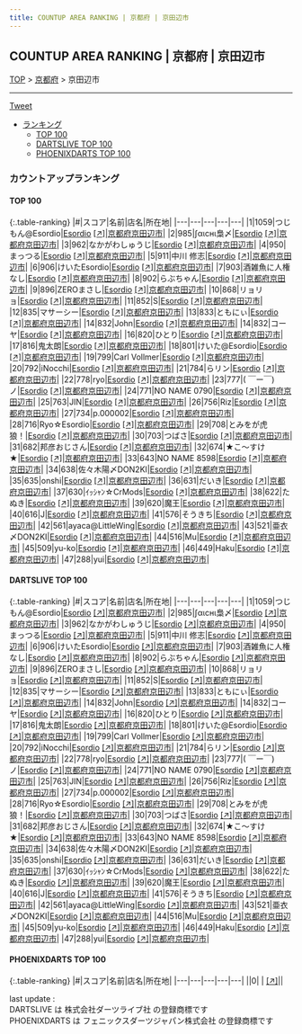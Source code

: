 ```yaml
---
title: COUNTUP AREA RANKING | 京都府 | 京田辺市
---
```

## COUNTUP AREA RANKING | 京都府 | 京田辺市

[TOP](/darts/rank/) > [京都府](/darts/rank/京都府/) > 京田辺市

___

<a href="https://twitter.com/share?ref_src=twsrc%5Etfw" data-text="COUNTUP AREA RANKING | 京都府京田辺市" class="twitter-share-button" data-hashtags="DARTSLIVE,PHOENIXDARTS,darts,ダーツ" data-show-count="false">Tweet</a>

* [ランキング](#カウントアップランキング)
    * [TOP 100](#top-100)
    * [DARTSLIVE TOP 100](#dartslive-top-100)
    * [PHOENIXDARTS TOP 100](#phoenixdarts-top-100)

### カウントアップランキング

#### TOP 100



{:.table-ranking}
|#|スコア|名前|店名|所在地|
|---|---|---|---|---|
|1|1059|<span class="rank-name-dl">つじもん@Esordio</span>|<a href="/darts/rank/shops/22d87ec6c621e9690d9b047a20a7ba1e.html">Esordio</a> <a href="https://search.dartslive.com/jp/shop/22d87ec6c621e9690d9b047a20a7ba1e">[↗]</a>|<a href="/darts/rank/京都府/京田辺市">京都府京田辺市</a>|
|2|985|<span class="rank-name-dl">∫αιснι梟〆</span>|<a href="/darts/rank/shops/22d87ec6c621e9690d9b047a20a7ba1e.html">Esordio</a> <a href="https://search.dartslive.com/jp/shop/22d87ec6c621e9690d9b047a20a7ba1e">[↗]</a>|<a href="/darts/rank/京都府/京田辺市">京都府京田辺市</a>|
|3|962|<span class="rank-name-dl">なかがわしゅうじ</span>|<a href="/darts/rank/shops/22d87ec6c621e9690d9b047a20a7ba1e.html">Esordio</a> <a href="https://search.dartslive.com/jp/shop/22d87ec6c621e9690d9b047a20a7ba1e">[↗]</a>|<a href="/darts/rank/京都府/京田辺市">京都府京田辺市</a>|
|4|950|<span class="rank-name-dl">まっつる</span>|<a href="/darts/rank/shops/22d87ec6c621e9690d9b047a20a7ba1e.html">Esordio</a> <a href="https://search.dartslive.com/jp/shop/22d87ec6c621e9690d9b047a20a7ba1e">[↗]</a>|<a href="/darts/rank/京都府/京田辺市">京都府京田辺市</a>|
|5|911|<span class="rank-name-dl">中川 修志</span>|<a href="/darts/rank/shops/22d87ec6c621e9690d9b047a20a7ba1e.html">Esordio</a> <a href="https://search.dartslive.com/jp/shop/22d87ec6c621e9690d9b047a20a7ba1e">[↗]</a>|<a href="/darts/rank/京都府/京田辺市">京都府京田辺市</a>|
|6|906|<span class="rank-name-dl">けいたEsordio</span>|<a href="/darts/rank/shops/22d87ec6c621e9690d9b047a20a7ba1e.html">Esordio</a> <a href="https://search.dartslive.com/jp/shop/22d87ec6c621e9690d9b047a20a7ba1e">[↗]</a>|<a href="/darts/rank/京都府/京田辺市">京都府京田辺市</a>|
|7|903|<span class="rank-name-dl">酒雑魚に人権なし</span>|<a href="/darts/rank/shops/22d87ec6c621e9690d9b047a20a7ba1e.html">Esordio</a> <a href="https://search.dartslive.com/jp/shop/22d87ec6c621e9690d9b047a20a7ba1e">[↗]</a>|<a href="/darts/rank/京都府/京田辺市">京都府京田辺市</a>|
|8|902|<span class="rank-name-dl">らぶちゃん</span>|<a href="/darts/rank/shops/22d87ec6c621e9690d9b047a20a7ba1e.html">Esordio</a> <a href="https://search.dartslive.com/jp/shop/22d87ec6c621e9690d9b047a20a7ba1e">[↗]</a>|<a href="/darts/rank/京都府/京田辺市">京都府京田辺市</a>|
|9|896|<span class="rank-name-dl">ZEROまさし</span>|<a href="/darts/rank/shops/22d87ec6c621e9690d9b047a20a7ba1e.html">Esordio</a> <a href="https://search.dartslive.com/jp/shop/22d87ec6c621e9690d9b047a20a7ba1e">[↗]</a>|<a href="/darts/rank/京都府/京田辺市">京都府京田辺市</a>|
|10|868|<span class="rank-name-dl">リョリョ</span>|<a href="/darts/rank/shops/22d87ec6c621e9690d9b047a20a7ba1e.html">Esordio</a> <a href="https://search.dartslive.com/jp/shop/22d87ec6c621e9690d9b047a20a7ba1e">[↗]</a>|<a href="/darts/rank/京都府/京田辺市">京都府京田辺市</a>|
|11|852|<span class="rank-name-dl">S</span>|<a href="/darts/rank/shops/22d87ec6c621e9690d9b047a20a7ba1e.html">Esordio</a> <a href="https://search.dartslive.com/jp/shop/22d87ec6c621e9690d9b047a20a7ba1e">[↗]</a>|<a href="/darts/rank/京都府/京田辺市">京都府京田辺市</a>|
|12|835|<span class="rank-name-dl">マサーシー</span>|<a href="/darts/rank/shops/22d87ec6c621e9690d9b047a20a7ba1e.html">Esordio</a> <a href="https://search.dartslive.com/jp/shop/22d87ec6c621e9690d9b047a20a7ba1e">[↗]</a>|<a href="/darts/rank/京都府/京田辺市">京都府京田辺市</a>|
|13|833|<span class="rank-name-dl">ともにぃ</span>|<a href="/darts/rank/shops/22d87ec6c621e9690d9b047a20a7ba1e.html">Esordio</a> <a href="https://search.dartslive.com/jp/shop/22d87ec6c621e9690d9b047a20a7ba1e">[↗]</a>|<a href="/darts/rank/京都府/京田辺市">京都府京田辺市</a>|
|14|832|<span class="rank-name-dl">John</span>|<a href="/darts/rank/shops/22d87ec6c621e9690d9b047a20a7ba1e.html">Esordio</a> <a href="https://search.dartslive.com/jp/shop/22d87ec6c621e9690d9b047a20a7ba1e">[↗]</a>|<a href="/darts/rank/京都府/京田辺市">京都府京田辺市</a>|
|14|832|<span class="rank-name-dl">コーヤ</span>|<a href="/darts/rank/shops/22d87ec6c621e9690d9b047a20a7ba1e.html">Esordio</a> <a href="https://search.dartslive.com/jp/shop/22d87ec6c621e9690d9b047a20a7ba1e">[↗]</a>|<a href="/darts/rank/京都府/京田辺市">京都府京田辺市</a>|
|16|820|<span class="rank-name-dl">ひとり</span>|<a href="/darts/rank/shops/22d87ec6c621e9690d9b047a20a7ba1e.html">Esordio</a> <a href="https://search.dartslive.com/jp/shop/22d87ec6c621e9690d9b047a20a7ba1e">[↗]</a>|<a href="/darts/rank/京都府/京田辺市">京都府京田辺市</a>|
|17|816|<span class="rank-name-dl">鬼太朗</span>|<a href="/darts/rank/shops/22d87ec6c621e9690d9b047a20a7ba1e.html">Esordio</a> <a href="https://search.dartslive.com/jp/shop/22d87ec6c621e9690d9b047a20a7ba1e">[↗]</a>|<a href="/darts/rank/京都府/京田辺市">京都府京田辺市</a>|
|18|801|<span class="rank-name-dl">けいた@Esordio</span>|<a href="/darts/rank/shops/22d87ec6c621e9690d9b047a20a7ba1e.html">Esordio</a> <a href="https://search.dartslive.com/jp/shop/22d87ec6c621e9690d9b047a20a7ba1e">[↗]</a>|<a href="/darts/rank/京都府/京田辺市">京都府京田辺市</a>|
|19|799|<span class="rank-name-dl">Carl Vollmer</span>|<a href="/darts/rank/shops/22d87ec6c621e9690d9b047a20a7ba1e.html">Esordio</a> <a href="https://search.dartslive.com/jp/shop/22d87ec6c621e9690d9b047a20a7ba1e">[↗]</a>|<a href="/darts/rank/京都府/京田辺市">京都府京田辺市</a>|
|20|792|<span class="rank-name-dl">iNocchi</span>|<a href="/darts/rank/shops/22d87ec6c621e9690d9b047a20a7ba1e.html">Esordio</a> <a href="https://search.dartslive.com/jp/shop/22d87ec6c621e9690d9b047a20a7ba1e">[↗]</a>|<a href="/darts/rank/京都府/京田辺市">京都府京田辺市</a>|
|21|784|<span class="rank-name-dl">らリン</span>|<a href="/darts/rank/shops/22d87ec6c621e9690d9b047a20a7ba1e.html">Esordio</a> <a href="https://search.dartslive.com/jp/shop/22d87ec6c621e9690d9b047a20a7ba1e">[↗]</a>|<a href="/darts/rank/京都府/京田辺市">京都府京田辺市</a>|
|22|778|<span class="rank-name-dl">ryo</span>|<a href="/darts/rank/shops/22d87ec6c621e9690d9b047a20a7ba1e.html">Esordio</a> <a href="https://search.dartslive.com/jp/shop/22d87ec6c621e9690d9b047a20a7ba1e">[↗]</a>|<a href="/darts/rank/京都府/京田辺市">京都府京田辺市</a>|
|23|777|<span class="rank-name-dl">( ￣ー￣)ノ</span>|<a href="/darts/rank/shops/22d87ec6c621e9690d9b047a20a7ba1e.html">Esordio</a> <a href="https://search.dartslive.com/jp/shop/22d87ec6c621e9690d9b047a20a7ba1e">[↗]</a>|<a href="/darts/rank/京都府/京田辺市">京都府京田辺市</a>|
|24|771|<span class="rank-name-dl">NO NAME 0790</span>|<a href="/darts/rank/shops/22d87ec6c621e9690d9b047a20a7ba1e.html">Esordio</a> <a href="https://search.dartslive.com/jp/shop/22d87ec6c621e9690d9b047a20a7ba1e">[↗]</a>|<a href="/darts/rank/京都府/京田辺市">京都府京田辺市</a>|
|25|763|<span class="rank-name-dl">JIN</span>|<a href="/darts/rank/shops/22d87ec6c621e9690d9b047a20a7ba1e.html">Esordio</a> <a href="https://search.dartslive.com/jp/shop/22d87ec6c621e9690d9b047a20a7ba1e">[↗]</a>|<a href="/darts/rank/京都府/京田辺市">京都府京田辺市</a>|
|26|756|<span class="rank-name-dl">Riz</span>|<a href="/darts/rank/shops/22d87ec6c621e9690d9b047a20a7ba1e.html">Esordio</a> <a href="https://search.dartslive.com/jp/shop/22d87ec6c621e9690d9b047a20a7ba1e">[↗]</a>|<a href="/darts/rank/京都府/京田辺市">京都府京田辺市</a>|
|27|734|<span class="rank-name-dl">p.000002</span>|<a href="/darts/rank/shops/22d87ec6c621e9690d9b047a20a7ba1e.html">Esordio</a> <a href="https://search.dartslive.com/jp/shop/22d87ec6c621e9690d9b047a20a7ba1e">[↗]</a>|<a href="/darts/rank/京都府/京田辺市">京都府京田辺市</a>|
|28|716|<span class="rank-name-dl">Ryo☆Esordio</span>|<a href="/darts/rank/shops/22d87ec6c621e9690d9b047a20a7ba1e.html">Esordio</a> <a href="https://search.dartslive.com/jp/shop/22d87ec6c621e9690d9b047a20a7ba1e">[↗]</a>|<a href="/darts/rank/京都府/京田辺市">京都府京田辺市</a>|
|29|708|<span class="rank-name-dl">とみをが虎狼！</span>|<a href="/darts/rank/shops/22d87ec6c621e9690d9b047a20a7ba1e.html">Esordio</a> <a href="https://search.dartslive.com/jp/shop/22d87ec6c621e9690d9b047a20a7ba1e">[↗]</a>|<a href="/darts/rank/京都府/京田辺市">京都府京田辺市</a>|
|30|703|<span class="rank-name-dl">つばさ</span>|<a href="/darts/rank/shops/22d87ec6c621e9690d9b047a20a7ba1e.html">Esordio</a> <a href="https://search.dartslive.com/jp/shop/22d87ec6c621e9690d9b047a20a7ba1e">[↗]</a>|<a href="/darts/rank/京都府/京田辺市">京都府京田辺市</a>|
|31|682|<span class="rank-name-dl">邦彦おじさん</span>|<a href="/darts/rank/shops/22d87ec6c621e9690d9b047a20a7ba1e.html">Esordio</a> <a href="https://search.dartslive.com/jp/shop/22d87ec6c621e9690d9b047a20a7ba1e">[↗]</a>|<a href="/darts/rank/京都府/京田辺市">京都府京田辺市</a>|
|32|674|<span class="rank-name-dl">★こ～すけ★</span>|<a href="/darts/rank/shops/22d87ec6c621e9690d9b047a20a7ba1e.html">Esordio</a> <a href="https://search.dartslive.com/jp/shop/22d87ec6c621e9690d9b047a20a7ba1e">[↗]</a>|<a href="/darts/rank/京都府/京田辺市">京都府京田辺市</a>|
|33|643|<span class="rank-name-dl">NO NAME 8598</span>|<a href="/darts/rank/shops/22d87ec6c621e9690d9b047a20a7ba1e.html">Esordio</a> <a href="https://search.dartslive.com/jp/shop/22d87ec6c621e9690d9b047a20a7ba1e">[↗]</a>|<a href="/darts/rank/京都府/京田辺市">京都府京田辺市</a>|
|34|638|<span class="rank-name-dl">佐々木陽〆DON2KI</span>|<a href="/darts/rank/shops/22d87ec6c621e9690d9b047a20a7ba1e.html">Esordio</a> <a href="https://search.dartslive.com/jp/shop/22d87ec6c621e9690d9b047a20a7ba1e">[↗]</a>|<a href="/darts/rank/京都府/京田辺市">京都府京田辺市</a>|
|35|635|<span class="rank-name-dl">onshi</span>|<a href="/darts/rank/shops/22d87ec6c621e9690d9b047a20a7ba1e.html">Esordio</a> <a href="https://search.dartslive.com/jp/shop/22d87ec6c621e9690d9b047a20a7ba1e">[↗]</a>|<a href="/darts/rank/京都府/京田辺市">京都府京田辺市</a>|
|36|631|<span class="rank-name-dl">だいき</span>|<a href="/darts/rank/shops/22d87ec6c621e9690d9b047a20a7ba1e.html">Esordio</a> <a href="https://search.dartslive.com/jp/shop/22d87ec6c621e9690d9b047a20a7ba1e">[↗]</a>|<a href="/darts/rank/京都府/京田辺市">京都府京田辺市</a>|
|37|630|<span class="rank-name-dl">ｲｯｼｬﾝ☆CrMods</span>|<a href="/darts/rank/shops/22d87ec6c621e9690d9b047a20a7ba1e.html">Esordio</a> <a href="https://search.dartslive.com/jp/shop/22d87ec6c621e9690d9b047a20a7ba1e">[↗]</a>|<a href="/darts/rank/京都府/京田辺市">京都府京田辺市</a>|
|38|622|<span class="rank-name-dl">たぬき</span>|<a href="/darts/rank/shops/22d87ec6c621e9690d9b047a20a7ba1e.html">Esordio</a> <a href="https://search.dartslive.com/jp/shop/22d87ec6c621e9690d9b047a20a7ba1e">[↗]</a>|<a href="/darts/rank/京都府/京田辺市">京都府京田辺市</a>|
|39|620|<span class="rank-name-dl">魔王</span>|<a href="/darts/rank/shops/22d87ec6c621e9690d9b047a20a7ba1e.html">Esordio</a> <a href="https://search.dartslive.com/jp/shop/22d87ec6c621e9690d9b047a20a7ba1e">[↗]</a>|<a href="/darts/rank/京都府/京田辺市">京都府京田辺市</a>|
|40|616|<span class="rank-name-dl">J</span>|<a href="/darts/rank/shops/22d87ec6c621e9690d9b047a20a7ba1e.html">Esordio</a> <a href="https://search.dartslive.com/jp/shop/22d87ec6c621e9690d9b047a20a7ba1e">[↗]</a>|<a href="/darts/rank/京都府/京田辺市">京都府京田辺市</a>|
|41|576|<span class="rank-name-dl">そうきち</span>|<a href="/darts/rank/shops/22d87ec6c621e9690d9b047a20a7ba1e.html">Esordio</a> <a href="https://search.dartslive.com/jp/shop/22d87ec6c621e9690d9b047a20a7ba1e">[↗]</a>|<a href="/darts/rank/京都府/京田辺市">京都府京田辺市</a>|
|42|561|<span class="rank-name-dl">ayaca@LittleWing</span>|<a href="/darts/rank/shops/22d87ec6c621e9690d9b047a20a7ba1e.html">Esordio</a> <a href="https://search.dartslive.com/jp/shop/22d87ec6c621e9690d9b047a20a7ba1e">[↗]</a>|<a href="/darts/rank/京都府/京田辺市">京都府京田辺市</a>|
|43|521|<span class="rank-name-dl">亜衣〆DON2KI</span>|<a href="/darts/rank/shops/22d87ec6c621e9690d9b047a20a7ba1e.html">Esordio</a> <a href="https://search.dartslive.com/jp/shop/22d87ec6c621e9690d9b047a20a7ba1e">[↗]</a>|<a href="/darts/rank/京都府/京田辺市">京都府京田辺市</a>|
|44|516|<span class="rank-name-dl">Mu</span>|<a href="/darts/rank/shops/22d87ec6c621e9690d9b047a20a7ba1e.html">Esordio</a> <a href="https://search.dartslive.com/jp/shop/22d87ec6c621e9690d9b047a20a7ba1e">[↗]</a>|<a href="/darts/rank/京都府/京田辺市">京都府京田辺市</a>|
|45|509|<span class="rank-name-dl">yu-ko</span>|<a href="/darts/rank/shops/22d87ec6c621e9690d9b047a20a7ba1e.html">Esordio</a> <a href="https://search.dartslive.com/jp/shop/22d87ec6c621e9690d9b047a20a7ba1e">[↗]</a>|<a href="/darts/rank/京都府/京田辺市">京都府京田辺市</a>|
|46|449|<span class="rank-name-dl">Haku</span>|<a href="/darts/rank/shops/22d87ec6c621e9690d9b047a20a7ba1e.html">Esordio</a> <a href="https://search.dartslive.com/jp/shop/22d87ec6c621e9690d9b047a20a7ba1e">[↗]</a>|<a href="/darts/rank/京都府/京田辺市">京都府京田辺市</a>|
|47|288|<span class="rank-name-dl">yui</span>|<a href="/darts/rank/shops/22d87ec6c621e9690d9b047a20a7ba1e.html">Esordio</a> <a href="https://search.dartslive.com/jp/shop/22d87ec6c621e9690d9b047a20a7ba1e">[↗]</a>|<a href="/darts/rank/京都府/京田辺市">京都府京田辺市</a>|


#### DARTSLIVE TOP 100



{:.table-ranking}
|#|スコア|名前|店名|所在地|
|---|---|---|---|---|
|1|1059|<span class="rank-name-dl">つじもん@Esordio</span>|<a href="/darts/rank/shops/22d87ec6c621e9690d9b047a20a7ba1e.html">Esordio</a> <a href="https://search.dartslive.com/jp/shop/22d87ec6c621e9690d9b047a20a7ba1e">[↗]</a>|<a href="/darts/rank/京都府/京田辺市">京都府京田辺市</a>|
|2|985|<span class="rank-name-dl">∫αιснι梟〆</span>|<a href="/darts/rank/shops/22d87ec6c621e9690d9b047a20a7ba1e.html">Esordio</a> <a href="https://search.dartslive.com/jp/shop/22d87ec6c621e9690d9b047a20a7ba1e">[↗]</a>|<a href="/darts/rank/京都府/京田辺市">京都府京田辺市</a>|
|3|962|<span class="rank-name-dl">なかがわしゅうじ</span>|<a href="/darts/rank/shops/22d87ec6c621e9690d9b047a20a7ba1e.html">Esordio</a> <a href="https://search.dartslive.com/jp/shop/22d87ec6c621e9690d9b047a20a7ba1e">[↗]</a>|<a href="/darts/rank/京都府/京田辺市">京都府京田辺市</a>|
|4|950|<span class="rank-name-dl">まっつる</span>|<a href="/darts/rank/shops/22d87ec6c621e9690d9b047a20a7ba1e.html">Esordio</a> <a href="https://search.dartslive.com/jp/shop/22d87ec6c621e9690d9b047a20a7ba1e">[↗]</a>|<a href="/darts/rank/京都府/京田辺市">京都府京田辺市</a>|
|5|911|<span class="rank-name-dl">中川 修志</span>|<a href="/darts/rank/shops/22d87ec6c621e9690d9b047a20a7ba1e.html">Esordio</a> <a href="https://search.dartslive.com/jp/shop/22d87ec6c621e9690d9b047a20a7ba1e">[↗]</a>|<a href="/darts/rank/京都府/京田辺市">京都府京田辺市</a>|
|6|906|<span class="rank-name-dl">けいたEsordio</span>|<a href="/darts/rank/shops/22d87ec6c621e9690d9b047a20a7ba1e.html">Esordio</a> <a href="https://search.dartslive.com/jp/shop/22d87ec6c621e9690d9b047a20a7ba1e">[↗]</a>|<a href="/darts/rank/京都府/京田辺市">京都府京田辺市</a>|
|7|903|<span class="rank-name-dl">酒雑魚に人権なし</span>|<a href="/darts/rank/shops/22d87ec6c621e9690d9b047a20a7ba1e.html">Esordio</a> <a href="https://search.dartslive.com/jp/shop/22d87ec6c621e9690d9b047a20a7ba1e">[↗]</a>|<a href="/darts/rank/京都府/京田辺市">京都府京田辺市</a>|
|8|902|<span class="rank-name-dl">らぶちゃん</span>|<a href="/darts/rank/shops/22d87ec6c621e9690d9b047a20a7ba1e.html">Esordio</a> <a href="https://search.dartslive.com/jp/shop/22d87ec6c621e9690d9b047a20a7ba1e">[↗]</a>|<a href="/darts/rank/京都府/京田辺市">京都府京田辺市</a>|
|9|896|<span class="rank-name-dl">ZEROまさし</span>|<a href="/darts/rank/shops/22d87ec6c621e9690d9b047a20a7ba1e.html">Esordio</a> <a href="https://search.dartslive.com/jp/shop/22d87ec6c621e9690d9b047a20a7ba1e">[↗]</a>|<a href="/darts/rank/京都府/京田辺市">京都府京田辺市</a>|
|10|868|<span class="rank-name-dl">リョリョ</span>|<a href="/darts/rank/shops/22d87ec6c621e9690d9b047a20a7ba1e.html">Esordio</a> <a href="https://search.dartslive.com/jp/shop/22d87ec6c621e9690d9b047a20a7ba1e">[↗]</a>|<a href="/darts/rank/京都府/京田辺市">京都府京田辺市</a>|
|11|852|<span class="rank-name-dl">S</span>|<a href="/darts/rank/shops/22d87ec6c621e9690d9b047a20a7ba1e.html">Esordio</a> <a href="https://search.dartslive.com/jp/shop/22d87ec6c621e9690d9b047a20a7ba1e">[↗]</a>|<a href="/darts/rank/京都府/京田辺市">京都府京田辺市</a>|
|12|835|<span class="rank-name-dl">マサーシー</span>|<a href="/darts/rank/shops/22d87ec6c621e9690d9b047a20a7ba1e.html">Esordio</a> <a href="https://search.dartslive.com/jp/shop/22d87ec6c621e9690d9b047a20a7ba1e">[↗]</a>|<a href="/darts/rank/京都府/京田辺市">京都府京田辺市</a>|
|13|833|<span class="rank-name-dl">ともにぃ</span>|<a href="/darts/rank/shops/22d87ec6c621e9690d9b047a20a7ba1e.html">Esordio</a> <a href="https://search.dartslive.com/jp/shop/22d87ec6c621e9690d9b047a20a7ba1e">[↗]</a>|<a href="/darts/rank/京都府/京田辺市">京都府京田辺市</a>|
|14|832|<span class="rank-name-dl">John</span>|<a href="/darts/rank/shops/22d87ec6c621e9690d9b047a20a7ba1e.html">Esordio</a> <a href="https://search.dartslive.com/jp/shop/22d87ec6c621e9690d9b047a20a7ba1e">[↗]</a>|<a href="/darts/rank/京都府/京田辺市">京都府京田辺市</a>|
|14|832|<span class="rank-name-dl">コーヤ</span>|<a href="/darts/rank/shops/22d87ec6c621e9690d9b047a20a7ba1e.html">Esordio</a> <a href="https://search.dartslive.com/jp/shop/22d87ec6c621e9690d9b047a20a7ba1e">[↗]</a>|<a href="/darts/rank/京都府/京田辺市">京都府京田辺市</a>|
|16|820|<span class="rank-name-dl">ひとり</span>|<a href="/darts/rank/shops/22d87ec6c621e9690d9b047a20a7ba1e.html">Esordio</a> <a href="https://search.dartslive.com/jp/shop/22d87ec6c621e9690d9b047a20a7ba1e">[↗]</a>|<a href="/darts/rank/京都府/京田辺市">京都府京田辺市</a>|
|17|816|<span class="rank-name-dl">鬼太朗</span>|<a href="/darts/rank/shops/22d87ec6c621e9690d9b047a20a7ba1e.html">Esordio</a> <a href="https://search.dartslive.com/jp/shop/22d87ec6c621e9690d9b047a20a7ba1e">[↗]</a>|<a href="/darts/rank/京都府/京田辺市">京都府京田辺市</a>|
|18|801|<span class="rank-name-dl">けいた@Esordio</span>|<a href="/darts/rank/shops/22d87ec6c621e9690d9b047a20a7ba1e.html">Esordio</a> <a href="https://search.dartslive.com/jp/shop/22d87ec6c621e9690d9b047a20a7ba1e">[↗]</a>|<a href="/darts/rank/京都府/京田辺市">京都府京田辺市</a>|
|19|799|<span class="rank-name-dl">Carl Vollmer</span>|<a href="/darts/rank/shops/22d87ec6c621e9690d9b047a20a7ba1e.html">Esordio</a> <a href="https://search.dartslive.com/jp/shop/22d87ec6c621e9690d9b047a20a7ba1e">[↗]</a>|<a href="/darts/rank/京都府/京田辺市">京都府京田辺市</a>|
|20|792|<span class="rank-name-dl">iNocchi</span>|<a href="/darts/rank/shops/22d87ec6c621e9690d9b047a20a7ba1e.html">Esordio</a> <a href="https://search.dartslive.com/jp/shop/22d87ec6c621e9690d9b047a20a7ba1e">[↗]</a>|<a href="/darts/rank/京都府/京田辺市">京都府京田辺市</a>|
|21|784|<span class="rank-name-dl">らリン</span>|<a href="/darts/rank/shops/22d87ec6c621e9690d9b047a20a7ba1e.html">Esordio</a> <a href="https://search.dartslive.com/jp/shop/22d87ec6c621e9690d9b047a20a7ba1e">[↗]</a>|<a href="/darts/rank/京都府/京田辺市">京都府京田辺市</a>|
|22|778|<span class="rank-name-dl">ryo</span>|<a href="/darts/rank/shops/22d87ec6c621e9690d9b047a20a7ba1e.html">Esordio</a> <a href="https://search.dartslive.com/jp/shop/22d87ec6c621e9690d9b047a20a7ba1e">[↗]</a>|<a href="/darts/rank/京都府/京田辺市">京都府京田辺市</a>|
|23|777|<span class="rank-name-dl">( ￣ー￣)ノ</span>|<a href="/darts/rank/shops/22d87ec6c621e9690d9b047a20a7ba1e.html">Esordio</a> <a href="https://search.dartslive.com/jp/shop/22d87ec6c621e9690d9b047a20a7ba1e">[↗]</a>|<a href="/darts/rank/京都府/京田辺市">京都府京田辺市</a>|
|24|771|<span class="rank-name-dl">NO NAME 0790</span>|<a href="/darts/rank/shops/22d87ec6c621e9690d9b047a20a7ba1e.html">Esordio</a> <a href="https://search.dartslive.com/jp/shop/22d87ec6c621e9690d9b047a20a7ba1e">[↗]</a>|<a href="/darts/rank/京都府/京田辺市">京都府京田辺市</a>|
|25|763|<span class="rank-name-dl">JIN</span>|<a href="/darts/rank/shops/22d87ec6c621e9690d9b047a20a7ba1e.html">Esordio</a> <a href="https://search.dartslive.com/jp/shop/22d87ec6c621e9690d9b047a20a7ba1e">[↗]</a>|<a href="/darts/rank/京都府/京田辺市">京都府京田辺市</a>|
|26|756|<span class="rank-name-dl">Riz</span>|<a href="/darts/rank/shops/22d87ec6c621e9690d9b047a20a7ba1e.html">Esordio</a> <a href="https://search.dartslive.com/jp/shop/22d87ec6c621e9690d9b047a20a7ba1e">[↗]</a>|<a href="/darts/rank/京都府/京田辺市">京都府京田辺市</a>|
|27|734|<span class="rank-name-dl">p.000002</span>|<a href="/darts/rank/shops/22d87ec6c621e9690d9b047a20a7ba1e.html">Esordio</a> <a href="https://search.dartslive.com/jp/shop/22d87ec6c621e9690d9b047a20a7ba1e">[↗]</a>|<a href="/darts/rank/京都府/京田辺市">京都府京田辺市</a>|
|28|716|<span class="rank-name-dl">Ryo☆Esordio</span>|<a href="/darts/rank/shops/22d87ec6c621e9690d9b047a20a7ba1e.html">Esordio</a> <a href="https://search.dartslive.com/jp/shop/22d87ec6c621e9690d9b047a20a7ba1e">[↗]</a>|<a href="/darts/rank/京都府/京田辺市">京都府京田辺市</a>|
|29|708|<span class="rank-name-dl">とみをが虎狼！</span>|<a href="/darts/rank/shops/22d87ec6c621e9690d9b047a20a7ba1e.html">Esordio</a> <a href="https://search.dartslive.com/jp/shop/22d87ec6c621e9690d9b047a20a7ba1e">[↗]</a>|<a href="/darts/rank/京都府/京田辺市">京都府京田辺市</a>|
|30|703|<span class="rank-name-dl">つばさ</span>|<a href="/darts/rank/shops/22d87ec6c621e9690d9b047a20a7ba1e.html">Esordio</a> <a href="https://search.dartslive.com/jp/shop/22d87ec6c621e9690d9b047a20a7ba1e">[↗]</a>|<a href="/darts/rank/京都府/京田辺市">京都府京田辺市</a>|
|31|682|<span class="rank-name-dl">邦彦おじさん</span>|<a href="/darts/rank/shops/22d87ec6c621e9690d9b047a20a7ba1e.html">Esordio</a> <a href="https://search.dartslive.com/jp/shop/22d87ec6c621e9690d9b047a20a7ba1e">[↗]</a>|<a href="/darts/rank/京都府/京田辺市">京都府京田辺市</a>|
|32|674|<span class="rank-name-dl">★こ～すけ★</span>|<a href="/darts/rank/shops/22d87ec6c621e9690d9b047a20a7ba1e.html">Esordio</a> <a href="https://search.dartslive.com/jp/shop/22d87ec6c621e9690d9b047a20a7ba1e">[↗]</a>|<a href="/darts/rank/京都府/京田辺市">京都府京田辺市</a>|
|33|643|<span class="rank-name-dl">NO NAME 8598</span>|<a href="/darts/rank/shops/22d87ec6c621e9690d9b047a20a7ba1e.html">Esordio</a> <a href="https://search.dartslive.com/jp/shop/22d87ec6c621e9690d9b047a20a7ba1e">[↗]</a>|<a href="/darts/rank/京都府/京田辺市">京都府京田辺市</a>|
|34|638|<span class="rank-name-dl">佐々木陽〆DON2KI</span>|<a href="/darts/rank/shops/22d87ec6c621e9690d9b047a20a7ba1e.html">Esordio</a> <a href="https://search.dartslive.com/jp/shop/22d87ec6c621e9690d9b047a20a7ba1e">[↗]</a>|<a href="/darts/rank/京都府/京田辺市">京都府京田辺市</a>|
|35|635|<span class="rank-name-dl">onshi</span>|<a href="/darts/rank/shops/22d87ec6c621e9690d9b047a20a7ba1e.html">Esordio</a> <a href="https://search.dartslive.com/jp/shop/22d87ec6c621e9690d9b047a20a7ba1e">[↗]</a>|<a href="/darts/rank/京都府/京田辺市">京都府京田辺市</a>|
|36|631|<span class="rank-name-dl">だいき</span>|<a href="/darts/rank/shops/22d87ec6c621e9690d9b047a20a7ba1e.html">Esordio</a> <a href="https://search.dartslive.com/jp/shop/22d87ec6c621e9690d9b047a20a7ba1e">[↗]</a>|<a href="/darts/rank/京都府/京田辺市">京都府京田辺市</a>|
|37|630|<span class="rank-name-dl">ｲｯｼｬﾝ☆CrMods</span>|<a href="/darts/rank/shops/22d87ec6c621e9690d9b047a20a7ba1e.html">Esordio</a> <a href="https://search.dartslive.com/jp/shop/22d87ec6c621e9690d9b047a20a7ba1e">[↗]</a>|<a href="/darts/rank/京都府/京田辺市">京都府京田辺市</a>|
|38|622|<span class="rank-name-dl">たぬき</span>|<a href="/darts/rank/shops/22d87ec6c621e9690d9b047a20a7ba1e.html">Esordio</a> <a href="https://search.dartslive.com/jp/shop/22d87ec6c621e9690d9b047a20a7ba1e">[↗]</a>|<a href="/darts/rank/京都府/京田辺市">京都府京田辺市</a>|
|39|620|<span class="rank-name-dl">魔王</span>|<a href="/darts/rank/shops/22d87ec6c621e9690d9b047a20a7ba1e.html">Esordio</a> <a href="https://search.dartslive.com/jp/shop/22d87ec6c621e9690d9b047a20a7ba1e">[↗]</a>|<a href="/darts/rank/京都府/京田辺市">京都府京田辺市</a>|
|40|616|<span class="rank-name-dl">J</span>|<a href="/darts/rank/shops/22d87ec6c621e9690d9b047a20a7ba1e.html">Esordio</a> <a href="https://search.dartslive.com/jp/shop/22d87ec6c621e9690d9b047a20a7ba1e">[↗]</a>|<a href="/darts/rank/京都府/京田辺市">京都府京田辺市</a>|
|41|576|<span class="rank-name-dl">そうきち</span>|<a href="/darts/rank/shops/22d87ec6c621e9690d9b047a20a7ba1e.html">Esordio</a> <a href="https://search.dartslive.com/jp/shop/22d87ec6c621e9690d9b047a20a7ba1e">[↗]</a>|<a href="/darts/rank/京都府/京田辺市">京都府京田辺市</a>|
|42|561|<span class="rank-name-dl">ayaca@LittleWing</span>|<a href="/darts/rank/shops/22d87ec6c621e9690d9b047a20a7ba1e.html">Esordio</a> <a href="https://search.dartslive.com/jp/shop/22d87ec6c621e9690d9b047a20a7ba1e">[↗]</a>|<a href="/darts/rank/京都府/京田辺市">京都府京田辺市</a>|
|43|521|<span class="rank-name-dl">亜衣〆DON2KI</span>|<a href="/darts/rank/shops/22d87ec6c621e9690d9b047a20a7ba1e.html">Esordio</a> <a href="https://search.dartslive.com/jp/shop/22d87ec6c621e9690d9b047a20a7ba1e">[↗]</a>|<a href="/darts/rank/京都府/京田辺市">京都府京田辺市</a>|
|44|516|<span class="rank-name-dl">Mu</span>|<a href="/darts/rank/shops/22d87ec6c621e9690d9b047a20a7ba1e.html">Esordio</a> <a href="https://search.dartslive.com/jp/shop/22d87ec6c621e9690d9b047a20a7ba1e">[↗]</a>|<a href="/darts/rank/京都府/京田辺市">京都府京田辺市</a>|
|45|509|<span class="rank-name-dl">yu-ko</span>|<a href="/darts/rank/shops/22d87ec6c621e9690d9b047a20a7ba1e.html">Esordio</a> <a href="https://search.dartslive.com/jp/shop/22d87ec6c621e9690d9b047a20a7ba1e">[↗]</a>|<a href="/darts/rank/京都府/京田辺市">京都府京田辺市</a>|
|46|449|<span class="rank-name-dl">Haku</span>|<a href="/darts/rank/shops/22d87ec6c621e9690d9b047a20a7ba1e.html">Esordio</a> <a href="https://search.dartslive.com/jp/shop/22d87ec6c621e9690d9b047a20a7ba1e">[↗]</a>|<a href="/darts/rank/京都府/京田辺市">京都府京田辺市</a>|
|47|288|<span class="rank-name-dl">yui</span>|<a href="/darts/rank/shops/22d87ec6c621e9690d9b047a20a7ba1e.html">Esordio</a> <a href="https://search.dartslive.com/jp/shop/22d87ec6c621e9690d9b047a20a7ba1e">[↗]</a>|<a href="/darts/rank/京都府/京田辺市">京都府京田辺市</a>|


#### PHOENIXDARTS TOP 100



{:.table-ranking}
|#|スコア|名前|店名|所在地|
|---|---|---|---|---|
||0|<span class="rank-name-dl"> </span>|<a href="/darts/rank/shops/.html"></a> <a href="">[↗]</a>|<a href="/darts/rank//"></a>|


<div class="footer border-top border-gray-light mt-5 pt-3 text-right text-gray">
    last update : <span style="font-weight: italic" id="foot_last_modified"></span><br />
    DARTSLIVE は 株式会社ダーツライブ社 の登録商標です<br />
    PHOENIXDARTS は フェニックスダーツジャパン株式会社 の登録商標です<br />
</div>

<script src="https://cdnjs.cloudflare.com/ajax/libs/jquery.tablesorter/2.31.3/js/jquery.tablesorter.min.js" integrity="sha512-qzgd5cYSZcosqpzpn7zF2ZId8f/8CHmFKZ8j7mU4OUXTNRd5g+ZHBPsgKEwoqxCtdQvExE5LprwwPAgoicguNg==" crossorigin="anonymous" referrerpolicy="no-referrer"></script>
<link rel="stylesheet" href="https://cdnjs.cloudflare.com/ajax/libs/jquery.tablesorter/2.31.3/css/theme.default.min.css" integrity="sha512-wghhOJkjQX0Lh3NSWvNKeZ0ZpNn+SPVXX1Qyc9OCaogADktxrBiBdKGDoqVUOyhStvMBmJQ8ZdMHiR3wuEq8+w==" crossorigin="anonymous" referrerpolicy="no-referrer" />
<script>
$(function() {
    $(".table-ranking").tablesorter({sortList:[[0, 0]]});
    $("#foot_last_modified").text(formatDate(new Date(document.lastModified), 'yyyy-MM-dd HH:mm:ss'));
});
</script>

<script async src="https://platform.twitter.com/widgets.js" charset="utf-8"></script>